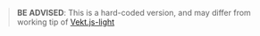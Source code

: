 > **BE ADVISED**: This is a hard-coded version, and may differ from working tip of [Vekt.js-light](https://github.com/projektorius96/Vekt.js-light/tree/main)